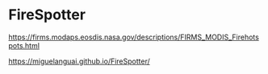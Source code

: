 # FireSpotter

https://firms.modaps.eosdis.nasa.gov/descriptions/FIRMS_MODIS_Firehotspots.html

https://miguelanguai.github.io/FireSpotter/